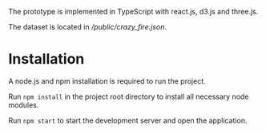 The prototype is implemented in TypeScript with react.js, d3.js and three.js.

The dataset is located in _/public/crazy_fire.json_.

# Installation

A node.js and npm installation is required to run the project.

Run `npm install` in the project root directory to install all necessary node modules.

Run `npm start` to start the development server and open the application.
